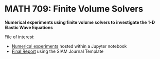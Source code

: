 # MATH 709: Finite Volume Solvers
__Numerical experiments using finite volume solvers to investigate the 1-D Elastic Wave Equations__
<!--
 <img src="https://latex.codecogs.com/svg.latex?\frac{\partial}{\partial&space;t}\sigma&space;-&space;\mu&space;\frac{\partial}{\partial&space;x}&space;v&space;=&space;0&space;" align="middle">

 <img src="https://latex.codecogs.com/svg.latex?\frac{\partial}{\partial&space;t}v&space;-&space;\frac{1}{\rho}&space;\frac{\partial}{\partial&space;x}&space;\sigma&space;=&space;0" align="middle">
-->


File of interest:

  - [Numerical experiments](https://github.com/andrewdnolan/MATH-709-Final-Project/blob/master/notebooks/homogenous_1D_elastic.ipynb) hosted within a Jupyter notebook  
  - [Final Report]() using the SIAM Journal Template
